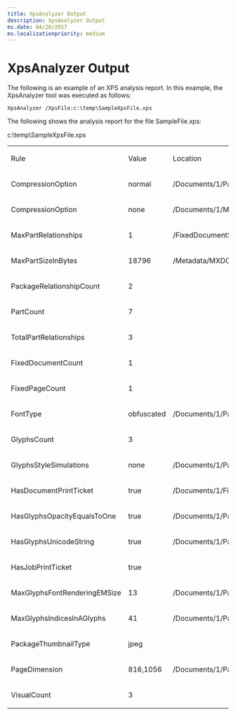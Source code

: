 ```yaml
---
title: XpsAnalyzer Output
description: XpsAnalyzer Output
ms.date: 04/20/2017
ms.localizationpriority: medium
---
```


# XpsAnalyzer Output


The following is an example of an XPS analysis report. In this example, the XpsAnalyzer tool was executed as follows:

```
XpsAnalyzer /XpsFile:c:\temp\SampleXpsFile.xps
```

The following shows the analysis report for the file SampleFile.xps:

c:\\temp\\SampleXpsFile.xps

<table>
<colgroup>
<col width="33%" />
<col width="33%" />
<col width="33%" />
</colgroup>
<tbody>
<tr class="odd">
<td align="left"><p>Rule</p></td>
<td align="left"><p>Value</p></td>
<td align="left"><p>Location</p></td>
</tr>
<tr class="even">
<td align="left"><p>CompressionOption</p></td>
<td align="left"><p>normal</p></td>
<td align="left"><p>/Documents/1/Pages/1.fpage</p></td>
</tr>
<tr class="odd">
<td align="left"><p>CompressionOption</p></td>
<td align="left"><p>none</p></td>
<td align="left"><p>/Documents/1/Metadata/Page1_Thumbnail.JPG</p></td>
</tr>
<tr class="even">
<td align="left"><p>MaxPartRelationships</p></td>
<td align="left"><p>1</p></td>
<td align="left"><p>/FixedDocumentSequence.fdseq</p></td>
</tr>
<tr class="odd">
<td align="left"><p>MaxPartSizeInBytes</p></td>
<td align="left"><p>18796</p></td>
<td align="left"><p>/Metadata/MXDC_Empty_PT.xml</p></td>
</tr>
<tr class="even">
<td align="left"><p>PackageRelationshipCount</p></td>
<td align="left"><p>2</p></td>
<td align="left"></td>
</tr>
<tr class="odd">
<td align="left"><p>PartCount</p></td>
<td align="left"><p>7</p></td>
<td align="left"></td>
</tr>
<tr class="even">
<td align="left"><p>TotalPartRelationships</p></td>
<td align="left"><p>3</p></td>
<td align="left"></td>
</tr>
<tr class="odd">
<td align="left"><p>FixedDocumentCount</p></td>
<td align="left"><p>1</p></td>
<td align="left"></td>
</tr>
<tr class="even">
<td align="left"><p>FixedPageCount</p></td>
<td align="left"><p>1</p></td>
<td align="left"></td>
</tr>
<tr class="odd">
<td align="left"><p>FontType</p></td>
<td align="left"><p>obfuscated</p></td>
<td align="left"><p>/Documents/1/Pages/1.fpage</p></td>
</tr>
<tr class="even">
<td align="left"><p>GlyphsCount</p></td>
<td align="left"><p>3</p></td>
<td align="left"></td>
</tr>
<tr class="odd">
<td align="left"><p>GlyphsStyleSimulations</p></td>
<td align="left"><p>none</p></td>
<td align="left"><p>/Documents/1/Pages/1.fpage</p></td>
</tr>
<tr class="even">
<td align="left"><p>HasDocumentPrintTicket</p></td>
<td align="left"><p>true</p></td>
<td align="left"><p>/Documents/1/FixedDocument.fdoc</p></td>
</tr>
<tr class="odd">
<td align="left"><p>HasGlyphsOpacityEqualsToOne</p></td>
<td align="left"><p>true</p></td>
<td align="left"><p>/Documents/1/Pages/1.fpage</p></td>
</tr>
<tr class="even">
<td align="left"><p>HasGlyphsUnicodeString</p></td>
<td align="left"><p>true</p></td>
<td align="left"><p>/Documents/1/Pages/1.fpage</p></td>
</tr>
<tr class="odd">
<td align="left"><p>HasJobPrintTicket</p></td>
<td align="left"><p>true</p></td>
<td align="left"></td>
</tr>
<tr class="even">
<td align="left"><p>MaxGlyphsFontRenderingEMSize</p></td>
<td align="left"><p>13</p></td>
<td align="left"><p>/Documents/1/Pages/1.fpage</p></td>
</tr>
<tr class="odd">
<td align="left"><p>MaxGlyphsIndicesInAGlyphs</p></td>
<td align="left"><p>41</p></td>
<td align="left"><p>/Documents/1/Pages/1.fpage</p></td>
</tr>
<tr class="even">
<td align="left"><p>PackageThumbnailType</p></td>
<td align="left"><p>jpeg</p></td>
<td align="left"></td>
</tr>
<tr class="odd">
<td align="left"><p>PageDimension</p></td>
<td align="left"><p>816,1056</p></td>
<td align="left"><p>/Documents/1/Pages/1.fpage</p></td>
</tr>
<tr class="even">
<td align="left"><p>VisualCount</p></td>
<td align="left"><p>3</p></td>
<td align="left"></td>
</tr>
</tbody>
</table>

 

 

 





